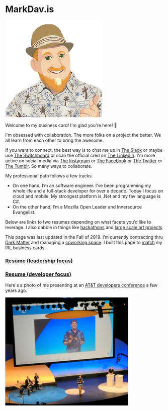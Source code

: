 # MarkDav.is

![me](me-pixel-alpha.png)

Welcome to my business card!  I'm glad you're here! 🎉

I'm obsessed with collaboration.  The more folks on a project the better. We all learn from each other to bring the awesome.

If you want to connect, the best way is to chat me up in [The Slack](http://eugenetech.slack.com) or maybe use [The Switchboard](http://eugenetech.switchboardhq.com) or scan the official cred on [The LinkedIn](https://www.linkedin.com/in/markdavs/). I'm more active on 
social media via [The Instagram](http://instagram.com/markedavis) or [The Facebook](https://www.facebook.com/MarkTheDavis) or [The Twitter](https://twitter.com/nohorse) or [The Tumblr](https://markdav-is.tumblr.com/). So many ways to collaborate.

My professional path follows a few tracks.  
- On one hand, I’m an software engineer.  I’ve been programming my whole life and a full-stack developer for over a decade. Today I focus on cloud and mobile. My strongest platform is .Net and my fav language is C#.
- On the other hand, I’m a Mozilla Open Leader and Innersource Evangelist.  

Below are links to two resumes depending on what facets you’d like to leverage.  I also dabble in things like [hackathons](http://openeugenefest.org) and [large scale art projects](http://king-pong.com)

This page was last updated in the Fall of 2019.  I’m currently contracting thru [Dark Matter](http://darkmatter.consulting) and managing a [coworking space](http://codechops.com).  I built this page to [match](http://markdav.is) my IRL business cards.

### [Resume (leadership focus)](MED-Resume-2018-Open-Leader.pdf)

### [Resume (developer focus)](MED-Resume-2018-Dev.pdf)

Here's a photo of me presenting at an [AT&T developers conference](https://www.youtube.com/watch?feature=player_detailpage&v=rwDRFM2hcsY&t=314) a few years ago.

![speaking](Speaking.png)
